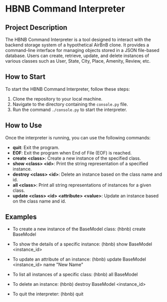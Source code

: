 # HBNB Command Interpreter

## Project Description
The HBNB Command Interpreter is a tool designed to interact with the backend storage system of a hypothetical AirBnB clone. It provides a command-line interface for managing objects stored in a JSON file-based database. Users can create, retrieve, update, and delete instances of various classes such as User, State, City, Place, Amenity, Review, etc.

## How to Start
To start the HBNB Command Interpreter, follow these steps:
1. Clone the repository to your local machine.
2. Navigate to the directory containing the `console.py` file.
3. Run the command `./console.py` to start the interpreter.

## How to Use
Once the interpreter is running, you can use the following commands:

- **quit**: Exit the program.
- **EOF**: Exit the program when End of File (EOF) is reached.
- **create \<class>**: Create a new instance of the specified class.
- **show \<class> \<id>**: Print the string representation of a specified instance.
- **destroy \<class> \<id>**: Delete an instance based on the class name and id.
- **all \<class>**: Print all string representations of instances for a given class.
- **update \<class> \<id> \<attribute> \<value>**: Update an instance based on the class name and id.

## Examples
- To create a new instance of the BaseModel class:
	(hbnb) create BaseModel

- To show the details of a specific instance:
	(hbnb) show BaseModel <instance_id>

- To update an attribute of an instance:
	(hbnb) update BaseModel <instance_id> name "New Name"


- To list all instances of a specific class:
	(hbnb) all BaseModel

- To delete an instance:
	(hbnb) destroy BaseModel <instance_id>

- To quit the interpreter:
	(hbnb) quit
